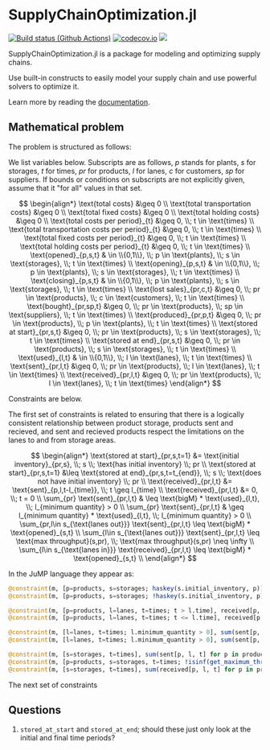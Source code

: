 # SupplyChainOptimization.jl

[![Build status (Github Actions)](https://github.com/SupplyChef/SupplyChainOptimization.jl/workflows/CI/badge.svg)](https://github.com/SupplyChef/SupplyChainOptimization.jl/actions)
[![codecov.io](http://codecov.io/github/SupplyChef/SupplyChainOptimization.jl/coverage.svg?branch=main)](http://codecov.io/github/SupplyChef/SupplyChainOptimization.jl?branch=main)
[![](https://img.shields.io/badge/docs-latest-blue.svg)](https://SupplyChef.github.io/SupplyChainOptimization.jl/dev)

SupplyChainOptimization.jl is a package for modeling and optimizing supply chains. 

Use built-in constructs to easily model your supply chain and use powerful solvers to optimize it.

Learn more by reading the [documentation](https://SupplyChef.github.io/SupplyChainOptimization.jl/dev).

## Mathematical problem

The problem is structured as follows:

We list variables below. Subscripts are as follows, $p$ stands for plants, $s$ for storages, $t$ for times, $pr$ for products, $l$ for lanes, $c$ for customers, $sp$ for suppliers. If bounds or conditions on subscripts are not explicitly given, assume that it "for all" values in that set.

$$
\begin{align*}
\text{total costs} &\geq 0 \\
\text{total transportation costs} &\geq 0 \\
\text{total fixed costs} &\geq 0 \\
\text{total holding costs} &\geq 0 \\
\text{total costs per period}_{t} &\geq 0, \\; t \in \text{times} \\
\text{total transportation costs per period}_{t} &\geq 0, \\; t \in \text{times} \\
\text{total fixed costs per period}_{t} &\geq 0, \\; t \in \text{times} \\
\text{total holding costs per period}_{t} &\geq 0, \\; t \in \text{times} \\
\text{opened}_{p,s,t} & \in \\{0,1\\}, \\; p \in \text{plants}, \\; s \in \text{storages}, \\; t \in \text{times} \\
\text{opening}_{p,s,t} & \in \\{0,1\\}, \\; p \in \text{plants}, \\; s \in \text{storages}, \\; t \in \text{times} \\
\text{closing}_{p,s,t} & \in \\{0,1\\}, \\; p \in \text{plants}, \\; s \in \text{storages}, \\; t \in \text{times} \\
\text{lost sales}_{pr,c,t} &\geq 0, \\; pr \in \text{products}, \\; c \in \text{customers}, \\; t \in \text{times} \\
\text{bought}_{pr,sp,t} &\geq 0, \\; pr \in \text{products}, \\; sp \in \text{suppliers}, \\; t \in \text{times} \\
\text{produced}_{pr,p,t} &\geq 0, \\; pr \in \text{products}, \\; p \in \text{plants}, \\; t \in \text{times} \\
\text{stored at start}_{pr,s,t} &\geq 0, \\; pr \in \text{products}, \\; s \in \text{storages}, \\; t \in \text{times} \\
\text{stored at end}_{pr,s,t} &\geq 0, \\; pr \in \text{products}, \\; s \in \text{storages}, \\; t \in \text{times} \\
\text{used}_{l,t} & \in \\{0,1\\}, \\; l \in \text{lanes}, \\; t \in \text{times} \\
\text{sent}_{pr,l,t} &\geq 0, \\; pr \in \text{products}, \\; l \in \text{lanes}, \\; t \in \text{times} \\
\text{received}_{pr,l,t} &\geq 0, \\; pr \in \text{products}, \\; l \in \text{lanes}, \\; t \in \text{times}
\end{align*}
$$

Constraints are below.

The first set of constraints is related to ensuring that there is a logically consistent relationship between product storage, products sent and recieved, and sent and recieved products respect the limitations on the lanes to and from storage areas.

$$
\begin{align*}
\text{stored at start}_{pr,s,t=1} &= \text{initial inventory}_{pr,s}, \\; s \\; \text{has initial inventory} \\; pr \\
\text{stored at start}_{pr,s,t=1} &\leq \text{stored at end}_{pr,s,t=t_{end}}, \\; s \\; \text{does not have initial inventory} \\; pr \\
\text{received}_{pr,l,t} &= \text{sent}_{p,l,t-l_{time}}, \\; t \geq l_{time} \\
\text{received}_{pr,l,t} &= 0, \\; t = 0 \\
\sum_{pr} \text{sent}_{pr,l,t} & \leq \text{bigM} * \text{used}_{l,t}, \\; l_{minimum quantity} > 0 \\
\sum_{pr} \text{sent}_{pr,l,t} & \geq l_{minimum quantity} * \text{used}_{l,t}, \\; l_{minimum quantity} > 0 \\
\sum_{pr,l\in s_{\text{lanes out}}} \text{sent}_{pr,l,t}  \leq \text{bigM} * \text{opened}_{s,t} \\
\sum_{l\in s_{\text{lanes out}}} \text{sent}_{pr,l,t}  \leq \text{max throughput}(s,pr), \\; \text{max throughput}(s,pr) \neq \infty \\
\sum_{l\in s_{\text{lanes in}}} \text{received}_{pr,l,t}  \leq \text{bigM} * \text{opened}_{s,t} \\
\end{align*}
$$

In the JuMP language they appear as:

```julia
@constraint(m, [p=products, s=storages; haskey(s.initial_inventory, p)], stored_at_start[p, s, 1] == s.initial_inventory[p])
@constraint(m, [p=products, s=storages; !haskey(s.initial_inventory, p)], stored_at_start[p, s, 1] <= stored_at_end[p, s, supply_chain.horizon])

@constraint(m, [p=products, l=lanes, t=times; t > l.time], received[p, l, t] == sent[p, l, t - l.time])
@constraint(m, [p=products, l=lanes, t=times; t <= l.time], received[p, l, t] == 0)

@constraint(m, [l=lanes, t=times; l.minimum_quantity > 0], sum(sent[p, l, t] for p in products) <= bigM * used[l, t])
@constraint(m, [l=lanes, t=times; l.minimum_quantity > 0], sum(sent[p, l, t] for p in products) >= l.minimum_quantity * used[l, t])

@constraint(m, [s=storages, t=times], sum(sent[p, l, t] for p in products, l in get_lanes_out(supply_chain, s)) <= bigM * opened[s, t])
@constraint(m, [p=products, s=storages, t=times; !isinf(get_maximum_throughput(s, p))], sum(sent[p, l, t] for l in get_lanes_out(supply_chain, s)) <= get_maximum_throughput(s, p))
@constraint(m, [s=storages, t=times], sum(received[p, l, t] for p in products, l in get_lanes_in(supply_chain, s)) <= bigM * opened[s, t])
```

The next set of constraints

<!-- $$
\begin{align*}
    @constraint(m, [s=plants_storages], opening[s, 1] >= opened[s, 1] + (1 - s.initial_opened) - 1)
\end{align*}
$$ -->


## Questions

  1. `stored_at_start` and `stored_at_end`; should these just only look at the initial and final time periods?
